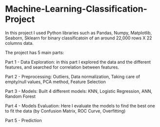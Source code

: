 # Machine-Learning-Classification-Project
In this project I used Python libraries such as Pandas, Numpy, Matplotlib, Seaborn, Sklearn for binary classificatoin of an around 22,000 rows X 22 columns data.
 
The project has 5 main parts:

Part 1 - Data Exploration: in this part I explored the data and the different features, and searched for correlation between features.

Part 2 - Preprocessing: Outliers, Data normalization, Taking care of empty/null values, PCA method, Feature Selection

Part 3 - Models: Built 4 different models: KNN, Logistic Regression, ANN, Random Forest

Part 4 - Models Evaluation: Here I evaluate the models to find the best one to fit the data (by Confusion Matrix, ROC Curve, Overfitting)

Part 5 - Prediction
